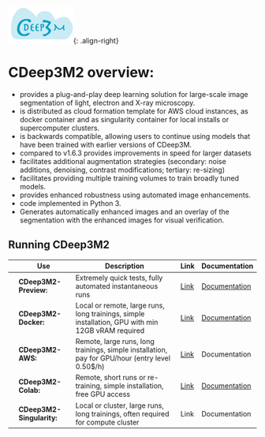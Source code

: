 [speedup]: https://github.com/CRBS/cdeep3m2/wiki/Speed-up-processing-time
[validation]: https://github.com/CRBS/cdeep3m2/wiki/Add-Validation-to-training
[transferlearning]: https://github.com/CRBS/cdeep3m2/wiki/TransferLearning
[cdeep3mbiorxiv]: https://www.biorxiv.org/content/early/2018/06/21/353425
[cdeep3mnaturemethods]: https://rdcu.be/5zIF
[dockercdeep3m]: https://hub.docker.com/r/ncmir/cdeep3m
[dockerDOCcdeep3m]: https://github.com/CRBS/cdeep3m2/wiki/CDeep3M-Docker
[colabcdeep3m]: https://github.com/haberlmatt/cdeep3m-colab
[previewcdeep3m]: https://cdeep3m.crbs.ucsd.edu/cdeep3m
[previewFAQcdeep3m]: https://cdeep3m.crbs.ucsd.edu/home/faq
[AWScdeep3m]: https://console.aws.amazon.com/cloudformation/home?region=us-west-2#/stacks/new?stackName=cdeep3m-stack-py3-docker&templateURL=https://cf-templates-1i8oypshb6jhq-us-west-2.s3-us-west-2.amazonaws.com/cloud_formation_cdeep3m_py3-docker.json

![cdeep3m](/media/cdeep3m_logo_1-01.png){: .align-right}

# CDeep3M2 overview:

 * provides a plug-and-play deep learning solution for large-scale image segmentation of light, electron and X-ray microscopy.
 * is distributed as cloud formation template for AWS cloud instances, as docker container and as singularity container for local installs or supercomputer clusters.
 * is backwards compatible, allowing users to continue using models that have been trained with earlier versions of CDeep3M.
 * compared to v1.6.3 provides improvements in speed for larger datasets
 * facilitates additional augmentation strategies (secondary: noise additions, denoising, contrast modifications; tertiary: re-sizing)
 * facilitates providing multiple training volumes to train broadly tuned models.
 * provides enhanced robustness using automated image enhancements.
 * code implemented in Python 3.
 * Generates automatically enhanced images and an overlay of the segmentation with the enhanced images for visual verification.

## Running CDeep3M2

|  |  Use | Description | Link | Documentation
| ------ | ------ | ------ | ------ | ------ |
|  | **CDeep3M2-Preview:** | Extremely quick tests, fully automated instantaneous runs | [Link][previewcdeep3m] | [Documentation][previewFAQcdeep3m] |
|  | **CDeep3M2-Docker:** | Local or remote, large runs, long trainings, simple installation, GPU with min 12GB vRAM required | [Link][dockercdeep3m] | [Documentation][dockerDOCcdeep3m] |
|  | **CDeep3M2-AWS:** | Remote, large runs, long trainings, simple installation, pay for GPU/hour (entry level 0.50$/h) | [Link][AWScdeep3m] | Documentation |
|  | **CDeep3M2-Colab:**  | Remote, short runs or re-training, simple installation, free GPU access | [Link][colabcdeep3m] | [Documentation][colabcdeep3m] |
|  | **CDeep3M2-Singularity:** | Local or cluster, large runs, long trainings, often required for compute cluster | Link | Documentation |
